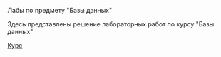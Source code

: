 Лабы по предмету "Базы данных"

Здесь представлены решение лабораторных работ по курсу "Базы данных"

[Курс](https://github.com/MPSU/Database) 